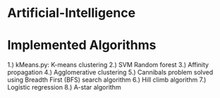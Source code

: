 # Artificial-Intelligence

# Implemented Algorithms

1.) kMeans.py: K-means clustering
2.) SVM Random forest
3.) Affinity propagation
4.) Agglomerative clustering
5.) Cannibals problem solved using Breadth First (BFS) search algorithm
6.) Hill climb algorithm
7.) Logistic regression
8.) A-star algorithm

